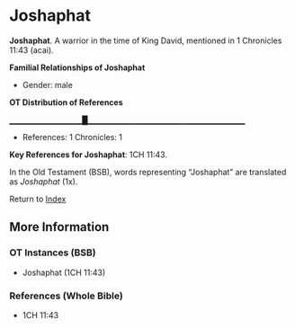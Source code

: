 # Joshaphat
**Joshaphat**. 
A warrior in the time of King David, mentioned in 1 Chronicles 11:43 (acai). 




**Familial Relationships of Joshaphat**


* Gender: male


**OT Distribution of References**

▁▁▁▁▁▁▁▁▁▁▁▁█▁▁▁▁▁▁▁▁▁▁▁▁▁▁▁▁▁▁▁▁▁▁▁▁▁▁
* References: 1 Chronicles: 1



**Key References for Joshaphat**: 
1CH 11:43. 


In the Old Testament (BSB), words representing “Joshaphat” are translated as 
*Joshaphat* (1x). 




Return to [Index](00-Index.md)

## More Information

### OT Instances (BSB)

* Joshaphat (1CH 11:43)



### References (Whole Bible)

* 1CH 11:43



